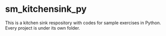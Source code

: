 # sm_kitchensink_py
This is a kitchen sink respository with codes for sample exercises in Python.
Every project is under its own folder.

